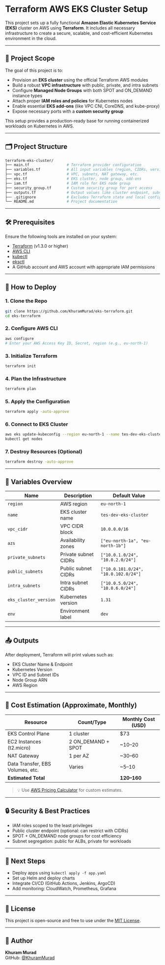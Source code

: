 # Terraform AWS EKS Cluster Setup

This project sets up a fully functional **Amazon Elastic Kubernetes Service (EKS)** cluster on AWS using **Terraform**. It includes all necessary infrastructure to create a secure, scalable, and cost-efficient Kubernetes environment in the cloud.

---

## 📌 Project Scope

The goal of this project is to:
- Provision an **EKS cluster** using the official Terraform AWS modules
- Build a robust **VPC infrastructure** with public, private, and intra subnets
- Configure **Managed Node Groups** with both SPOT and ON_DEMAND instance types
- Attach proper **IAM roles and policies** for Kubernetes nodes
- Enable essential **EKS add-ons** (like VPC CNI, CoreDNS, and kube-proxy)
- Expose necessary ports with a **custom security group**

This setup provides a production-ready base for running containerized workloads on Kubernetes in AWS.

---

## 🗂️ Project Structure

```bash
terraform-eks-cluster/
├── main.tf                 # Terraform provider configuration
├── variables.tf            # All input variables (region, CIDRs, versions, etc.)
├── vpc.tf                  # VPC, subnets, NAT gateway, etc.
├── eks.tf                  # EKS cluster, node group, add-ons
├── iam.tf                  # IAM role for EKS node group
├── security_group.tf       # Custom security group for port access
├── outputs.tf              # Output values like cluster endpoint, subnet IDs
├── .gitignore              # Excludes Terraform state and local config files
└── README.md               # Project documentation
```

---

## 🛠️ Prerequisites

Ensure the following tools are installed on your system:

- [Terraform](https://www.terraform.io/downloads.html) (v1.3.0 or higher)
- [AWS CLI](https://docs.aws.amazon.com/cli/latest/userguide/install-cliv2.html)
- [kubectl](https://kubernetes.io/docs/tasks/tools/)
- [eksctl](https://eksctl.io/introduction/installation/)
- A GitHub account and AWS account with appropriate IAM permissions

---

## 🚀 How to Deploy

### 1. Clone the Repo
```bash
git clone https://github.com/KhuramMurad/eks-terraform.git
cd eks-terraform
```

### 2. Configure AWS CLI
```bash
aws configure
# Enter your AWS Access Key ID, Secret, region (e.g., eu-north-1)
```

### 3. Initialize Terraform
```bash
terraform init
```

### 4. Plan the Infrastructure
```bash
terraform plan
```

### 5. Apply the Configuration
```bash
terraform apply -auto-approve
```

### 6. Connect to EKS Cluster
```bash
aws eks update-kubeconfig --region eu-north-1 --name tes-dev-eks-cluster
kubectl get nodes
```

### 7. Destroy Resources (Optional)
```bash
terraform destroy -auto-approve
```

---

## 🔐 Variables Overview

| Name                | Description                           | Default Value                       |
|---------------------|----------------------------------------|-------------------------------------|
| `region`            | AWS region                             | `eu-north-1`                         |
| `name`              | EKS cluster name                       | `tes-dev-eks-cluster`               |
| `vpc_cidr`          | VPC CIDR block                         | `10.0.0.0/16`                        |
| `azs`               | Availability zones                     | `["eu-north-1a", "eu-north-1b"]`     |
| `private_subnets`   | Private subnet CIDRs                   | `["10.0.1.0/24", "10.0.2.0/24"]`     |
| `public_subnets`    | Public subnet CIDRs                    | `["10.0.101.0/24", "10.0.102.0/24"]` |
| `intra_subnets`     | Intra subnet CIDRs                     | `["10.0.5.0/24", "10.0.6.0/24"]`     |
| `eks_cluster_version`| Kubernetes version                    | `1.31`                               |
| `env`               | Environment label                      | `dev`                                |

---

## 📤 Outputs

After deployment, Terraform will print values such as:
- EKS Cluster Name & Endpoint
- Kubernetes Version
- VPC ID and Subnet IDs
- Node Group ARN
- AWS Region

---

## 💸 Cost Estimation (Approximate, Monthly)

| Resource                         | Count/Type           | Monthly Cost (USD) |
|----------------------------------|-----------------------|---------------------|
| EKS Control Plane                | 1 cluster             | $73                 |
| EC2 Instances (t2.micro)         | 2 ON_DEMAND + SPOT    | ~$10–$20            |
| NAT Gateway                     | 1 per AZ              | ~$30–$60            |
| Data Transfer, EBS Volumes, etc.| Varies                | ~$5–$10             |
| **Estimated Total**             |                       | **$120–$160**       |

> 💡 Use [AWS Pricing Calculator](https://calculator.aws.amazon.com/) for custom estimates.

---

## 🔒 Security & Best Practices
- IAM roles scoped to the least privileges
- Public cluster endpoint (optional: can restrict with CIDRs)
- SPOT + ON_DEMAND node groups for cost efficiency
- Subnet segregation: public for ALBs, private for workloads

---

## 🧩 Next Steps
- Deploy apps using `kubectl apply -f app.yaml`
- Set up Helm and deploy charts
- Integrate CI/CD (GitHub Actions, Jenkins, ArgoCD)
- Add monitoring: CloudWatch, Prometheus, Grafana

---

## 📄 License
This project is open-source and free to use under the [MIT License](LICENSE).

---

## 👤 Author
**Khuram Murad**  
GitHub: [@KhuramMurad](https://github.com/KhuramMurad)

